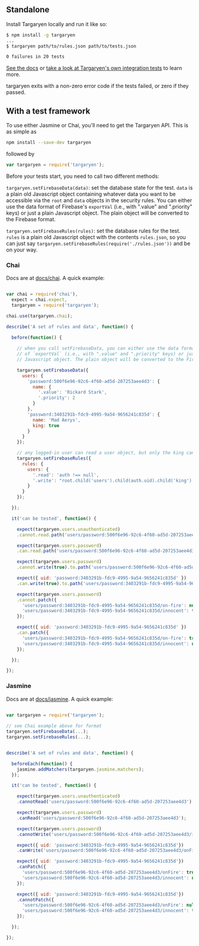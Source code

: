 

## Standalone

Install Targaryen locally and run it like so:

```bash
$ npm install -g targaryen
...
$ targaryen path/to/rules.json path/to/tests.json

0 failures in 20 tests
```

[See the docs](https://github.com/goldibex/targaryen/blob/master/docs/targaryen) or [take a look at Targaryen's own integration tests](https://github.com/goldibex/targaryen/blob/master/test/integration/tests.json) to learn more.

targaryen exits with a non-zero error code if the tests failed, or zero if they passed.

## With a test framework

To use either Jasmine or Chai, you'll need to get the Targaryen API. This is as
simple as

```bash
npm install --save-dev targaryen
```

followed by

```js
var targaryen = require('targaryen');
```

Before your tests start, you need to call two different methods:

`targaryen.setFirebaseData(data)`: set the database state for the test. `data` is a plain old Javascript object containing whatever data you want to be accessible via the `root` and `data` objects in the security rules. You can either use the data format of Firebase's `exportVal` (i.e., with ".value" and ".priority" keys) or just a plain Javascript object. The plain object will be converted to the Firebase format. 

`targaryen.setFirebaseRules(rules)`: set the database rules for the test. `rules` is a plain old Javascript object with the contents `rules.json`, so you can just say `targaryen.setFirebaseRules(require('./rules.json'))` and be on your way.

### Chai

Docs are at [docs/chai](https://github.com/goldibex/targaryen/blob/master/docs/chai). A quick example:

```js

var chai = require('chai'),
  expect = chai.expect,
  targaryen = require('targaryen');

chai.use(targaryen.chai);

describe('A set of rules and data', function() {

  before(function() {
    
    // when you call setFirebaseData, you can either use the data format
    // of `exportVal` (i.e., with ".value" and ".priority" keys) or just a plain
    // Javascript object. The plain object will be converted to the Firebase format.

    targaryen.setFirebaseData({
      users: {
        'password:500f6e96-92c6-4f60-ad5d-207253aee4d3': {
          name: {
            '.value': 'Rickard Stark',
            '.priority': 2
          }
        },
        'password:3403291b-fdc9-4995-9a54-9656241c835d': {
          name: 'Mad Aerys',
          king: true
        }
      }
    });

    // any logged-in user can read a user object, but only the king can write them!
    targaryen.setFirebaseRules({
      rules: {
        users: {
          '.read': 'auth !== null',
          '.write': "root.child('users').child(auth.uid).child('king').val() === true"
        }
      }
    });

  });

  it('can be tested', function() {

    expect(targaryen.users.unauthenticated)
    .cannot.read.path('users/password:500f6e96-92c6-4f60-ad5d-207253aee4d3');

    expect(targaryen.users.password)
    .can.read.path('users/password:500f6e96-92c6-4f60-ad5d-207253aee4d3');

    expect(targaryen.users.password)
    .cannot.write(true).to.path('users/password:500f6e96-92c6-4f60-ad5d-207253aee4d3/innocent');

    expect({ uid: 'password:3403291b-fdc9-4995-9a54-9656241c835d' })
    .can.write(true).to.path('users/password:3403291b-fdc9-4995-9a54-9656241c835d/on-fire');

    expect(targaryen.users.password)
    .cannot.patch({
      'users/password:3403291b-fdc9-4995-9a54-9656241c835d/on-fire': null,
      'users/password:3403291b-fdc9-4995-9a54-9656241c835d/innocent': true
    });

    expect({ uid: 'password:3403291b-fdc9-4995-9a54-9656241c835d' })
    .can.patch({
      'users/password:3403291b-fdc9-4995-9a54-9656241c835d/on-fire': true,
      'users/password:3403291b-fdc9-4995-9a54-9656241c835d/innocent': null
    });

  });

});

```

### Jasmine

Docs are at [docs/jasmine](https://github.com/goldibex/targaryen/blob/master/docs/jasmine). A quick example:

```js
  
var targaryen = require('targaryen');

// see Chai example above for format
targaryen.setFirebaseData(...);
targaryen.setFirebaseRules(...);


describe('A set of rules and data', function() {

  beforeEach(function() {
    jasmine.addMatchers(targaryen.jasmine.matchers);    
  });

  it('can be tested', function() {

    expect(targaryen.users.unauthenticated)
    .cannotRead('users/password:500f6e96-92c6-4f60-ad5d-207253aee4d3');

    expect(targaryen.users.password)
    .canRead('users/password:500f6e96-92c6-4f60-ad5d-207253aee4d3');

    expect(targaryen.users.password)
    .cannotWrite('users/password:500f6e96-92c6-4f60-ad5d-207253aee4d3/innocent', true);

    expect({ uid: 'password:3403291b-fdc9-4995-9a54-9656241c835d'})
    .canWrite('users/password:500f6e96-92c6-4f60-ad5d-207253aee4d3/onFire', true);

    expect({ uid: 'password:3403291b-fdc9-4995-9a54-9656241c835d'})
    .canPatch({
      'users/password:500f6e96-92c6-4f60-ad5d-207253aee4d3/onFire': true,
      'users/password:500f6e96-92c6-4f60-ad5d-207253aee4d3/innocent': null
    });

    expect({ uid: 'password:3403291b-fdc9-4995-9a54-9656241c835d'})
    .cannotPatch({
      'users/password:500f6e96-92c6-4f60-ad5d-207253aee4d3/onFire': null,
      'users/password:500f6e96-92c6-4f60-ad5d-207253aee4d3/innocent': true
    });

  });

});

```
